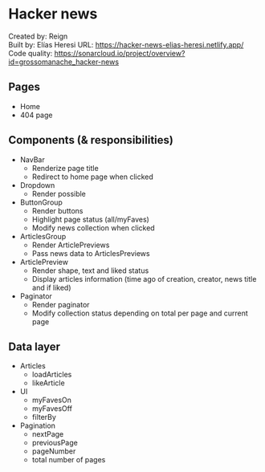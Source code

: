 # Hacker news

Created by: Reign<br />
Built by: Elías Heresi
URL: https://hacker-news-elias-heresi.netlify.app/
Code quality: https://sonarcloud.io/project/overview?id=grossomanache_hacker-news

## Pages

- Home
- 404 page

## Components (& responsibilities)

- NavBar
  - Renderize page title
  - Redirect to home page when clicked
- Dropdown
  - Render possible
- ButtonGroup
  - Render buttons
  - Highlight page status (all/myFaves)
  - Modify news collection when clicked
- ArticlesGroup
  - Render ArticlePreviews
  - Pass news data to ArticlesPreviews
- ArticlePreview
  - Render shape, text and liked status
  - Display articles information (time ago of creation, creator, news title and if liked)
- Paginator
  - Render paginator
  - Modify collection status depending on total per page and current page

## Data layer

- Articles
  - loadArticles
  - likeArticle
- UI
  - myFavesOn
  - myFavesOff
  - filterBy
- Pagination
  - nextPage
  - previousPage
  - pageNumber
  - total number of pages
